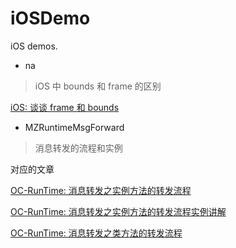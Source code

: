 # iOSDemo
iOS demos.

* na

>iOS 中 bounds 和 frame 的区别

[iOS: 谈谈 frame 和 bounds](http://www.veryitman.com/2016/10/22/iOS-%E8%B0%88%E8%B0%88-frame-%E5%92%8C-bounds/)


* MZRuntimeMsgForward

>消息转发的流程和实例

对应的文章

[OC-RunTime: 消息转发之实例方法的转发流程](http://www.veryitman.com/2018/03/31/OC-RunTime-%E6%B6%88%E6%81%AF%E8%BD%AC%E5%8F%91%E4%B9%8B%E5%AE%9E%E4%BE%8B%E6%96%B9%E6%B3%95%E7%9A%84%E8%BD%AC%E5%8F%91%E6%B5%81%E7%A8%8)

[OC-RunTime: 消息转发之实例方法的转发流程实例讲解](http://www.veryitman.com/2018/04/01/OC-RunTime-%E6%B6%88%E6%81%AF%E8%BD%AC%E5%8F%91%E4%B9%8B%E5%AE%9E%E4%BE%8B%E6%96%B9%E6%B3%95%E7%9A%84%E8%BD%AC%E5%8F%91%E6%B5%81%E7%A8%8B-%E5%AE%9E%E4%BE%8B%E8%AE%B2%E8%A7%A3/)

[OC-RunTime: 消息转发之类方法的转发流程](http://www.veryitman.com/2018/04/03/OC-RunTime-%E6%B6%88%E6%81%AF%E8%BD%AC%E5%8F%91%E4%B9%8B%E7%B1%BB%E6%96%B9%E6%B3%95%E7%9A%84%E8%BD%AC%E5%8F%91%E6%B5%81%E7%A8%8B/)
